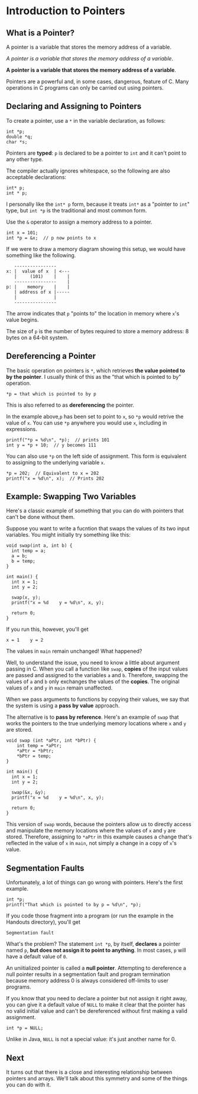 # Introduction to Pointers

## What is a Pointer?

A pointer is a variable that stores the memory address of a variable.

*A pointer is a variable that stores the memory address of a variable*.

**A pointer is a variable that stores the memory address of a variable**.

Pointers are a powerful and, in some cases, dangerous, feature of C. Many operations in C programs can only be carried out using pointers.

## Declaring and Assigning to Pointers

To create a pointer, use a `*` in the variable declaration, as follows:

```
int *p;
double *q;
char *s;
```

Pointers are **typed**: `p` is declared to be a pointer to `int` and it can't point to any other type.

The compiler actually ignores whitespace, so the following are also acceptable declarations:

```
int* p;
int * p;
```

I personally like the `int* p` form, because it treats `int*` as a "pointer to `int`" type, but `int *p` is the traditional and most common form.

Use the `&` operator to assign a memory address to a pointer.

```
int x = 101;
int *p = &x;  // p now points to x
```

If we were to draw a memory diagram showing this setup, we would have something like the following.

```
   ----------------
x: |  value of x  | <---
   |     (101)    |    |
   ----------------    | 
p: |    memory    |    |
   | address of x |----- 
   |              |
   ----------------
```

The arrow indicates that `p` "points to" the location in memory where `x`'s value begins.

The size of `p` is the number of bytes required to store a memory address: 8 bytes on a 64-bit system.

## Dereferencing a Pointer

The basic operation on pointers is `*`, which retrieves **the value pointed to by the pointer**. I usually think of this as the "that which is pointed to by" operation.

```
*p = that which is pointed to by p
```

This is also referred to as **dereferencing** the pointer.

In the example above,`p` has been set to point to `x`, so `*p` would retrive the value of `x`. You can use `*p` anywhere you would use `x`, including in expressions.

```
printf("*p = %d\n", *p);  // prints 101
int y = *p + 10;  // y becomes 111
```

You can also use `*p` on the left side of assignment. This form is equivalent to assigning to the underlying variable `x`.

```
*p = 202;  // Equivalent to x = 202
printf("x = %d\n", x);  // Prints 202
```

## Example: Swapping Two Variables

Here's a classic example of something that you can do with pointers that can't be done without them.

Suppose you want to write a fucntion that swaps the values of its two input variables. You might initially try something like this:

```
void swap(int a, int b) {
  int temp = a;
  a = b;
  b = temp;
}

int main() {
  int x = 1;
  int y = 2;
  
  swap(x, y);
  printf("x = %d    y = %d\n", x, y);
  
  return 0;
}
```

If you run this, however, you'll get

```
x = 1    y = 2
```

The values in `main` remain unchanged! What happened?

Well, to understand the issue, you need to know a little about argument passing in C. When you call a function like `swap`, **copies** of the input values are passed and assigned to the variables `a` and `b`. Therefore, swapping the values of `a` and `b` only exchanges the values of the **copies**. The original values of `x` and `y` in `main` remain unaffected.

When we pass arguments to functions by copying their values, we say that the system is using a **pass by value** approach.

The alternative is to **pass by reference**. Here's an example of `swap` that works the pointers to the true underlying memory locations where `x` and `y` are stored.

```
void swap (int *aPtr, int *bPtr) {
    int temp = *aPtr;
    *aPtr = *bPtr;
    *bPtr = temp;
}

int main() {
  int x = 1;
  int y = 2;
  
  swap(&x, &y);
  printf("x = %d    y = %d\n", x, y);
  
  return 0;
}
```

This version of `swap` words, because the pointers allow us to directly access and manipulate the memory locations where the values of `x` and `y` are stored. Therefore, assigning to `*aPtr` in this example causes a change that's reflected in the value of `x` in `main`, not simply a change in a copy of `x`'s value.

## Segmentation Faults

Unfortunately, a lot of things can go wrong with pointers. Here's the first example.

```
int *p;
printf("That which is pointed to by p = %d\n", *p);
```

If you code those fragment into a program (or run the example in the Handouts directory), you'll get

```
Segmentation fault
```

What's the problem? The statement `int *p`, by itself, **declares** a pointer named `p`, **but does not assign it to point to anything**. In most cases, `p` will have a default value of `0`.

An uniitialized pointer is called a **null pointer**. Attempting to dereference a null pointer results in a segmentation fault and program termination because memory address 0 is always considered off-limits to user programs.

If you know that you need to declare a pointer but not assign it right away, you can give it a default value of `NULL` to make it clear that the pointer has no valid initial value and can't be dereferenced without first making a valid assignment.

```
int *p = NULL;
```

Unlike in Java, `NULL` is not a special value: it's just another name for 0.

## Next

It turns out that there is a close and interesting relationship between pointers and arrays. We'll talk about this symmetry and some of the things you can do with it.
